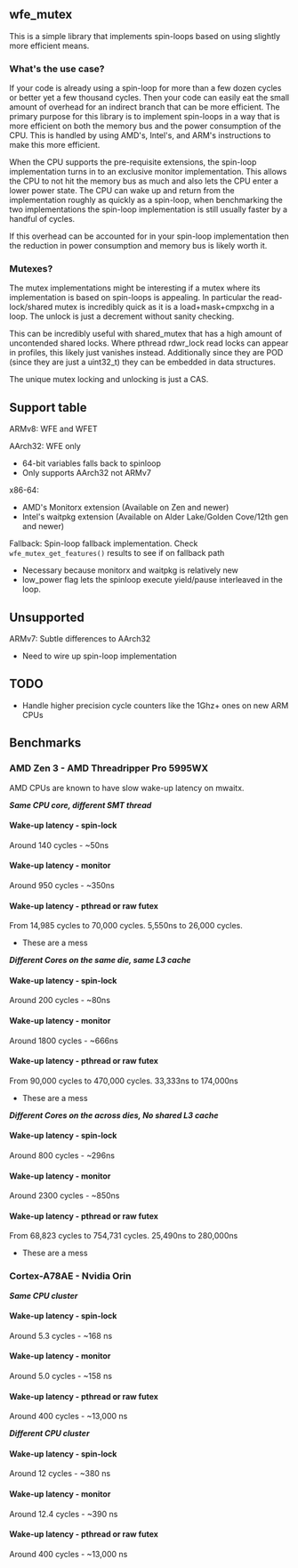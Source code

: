 ## wfe_mutex

This is a simple library that implements spin-loops based on using slightly more efficient means.

### What's the use case?
If your code is already using a spin-loop for more than a few dozen cycles or better yet a few thousand cycles. Then your code can easily eat the
small amount of overhead for an indirect branch that can be more efficient. The primary purpose for this library is to implement spin-loops in a way
that is more efficient on both the memory bus and the power consumption of the CPU. This is handled by using AMD's, Intel's, and ARM's instructions to
make this more efficient.

When the CPU supports the pre-requisite extensions, the spin-loop implementation turns in to an exclusive monitor implementation. This allows the CPU
to not hit the memory bus as much and also lets the CPU enter a lower power state. The CPU can wake up and return from the implementation roughly as
quickly as a spin-loop, when benchmarking the two implementations the spin-loop implementation is still usually faster by a handful of cycles.

If this overhead can be accounted for in your spin-loop implementation then the reduction in power consumption and memory bus is likely worth it.

### Mutexes?
The mutex implementations might be interesting if a mutex where its implementation is based on spin-loops is appealing. In particular the
read-lock/shared mutex is incredibly quick as it is a load+mask+cmpxchg in a loop. The unlock is just a decrement without sanity checking.

This can be incredibly useful with shared_mutex that has a high amount of uncontended  shared locks. Where pthread rdwr_lock read locks can appear in
profiles, this likely just vanishes instead. Additionally since they are POD (since they are just a uint32_t) they can be embedded in data structures.

The unique mutex locking and unlocking is just a CAS.

## Support table

ARMv8: WFE and WFET

AArch32: WFE only
- 64-bit variables falls back to spinloop
- Only supports AArch32 not ARMv7

x86-64:
- AMD's Monitorx extension (Available on Zen and newer)
- Intel's waitpkg extension (Available on Alder Lake/Golden Cove/12th gen and newer)

Fallback: Spin-loop fallback implementation. Check `wfe_mutex_get_features()` results to see if on fallback path
- Necessary because monitorx and waitpkg is relatively new
- low_power flag lets the spinloop execute yield/pause interleaved in the loop.

## Unsupported
ARMv7: Subtle differences to AArch32
- Need to wire up spin-loop implementation

## TODO
- Handle higher precision cycle counters like the 1Ghz+ ones on new ARM CPUs

## Benchmarks
### AMD Zen 3 - AMD Threadripper Pro 5995WX
AMD CPUs are known to have slow wake-up latency on mwaitx.

***Same CPU core, different SMT thread***
#### Wake-up latency - spin-lock
Around 140 cycles - ~50ns

#### Wake-up latency - monitor
Around 950 cycles - ~350ns

#### Wake-up latency - pthread or raw futex
From 14,985 cycles to 70,000 cycles. 5,550ns to 26,000 cycles.
- These are a mess

***Different Cores on the same die, same L3 cache***
#### Wake-up latency - spin-lock
Around 200 cycles - ~80ns

#### Wake-up latency - monitor
Around 1800 cycles - ~666ns

#### Wake-up latency - pthread or raw futex
From 90,000 cycles to 470,000 cycles. 33,333ns to 174,000ns
- These are a mess

***Different Cores on the across dies, No shared L3 cache***
#### Wake-up latency - spin-lock
Around 800 cycles - ~296ns

#### Wake-up latency - monitor
Around 2300 cycles - ~850ns

#### Wake-up latency - pthread or raw futex
From 68,823 cycles to 754,731 cycles. 25,490ns to 280,000ns
- These are a mess

### Cortex-A78AE - Nvidia Orin
***Same CPU cluster***
#### Wake-up latency - spin-lock
Around 5.3 cycles - ~168 ns

#### Wake-up latency - monitor
Around 5.0 cycles - ~158 ns

#### Wake-up latency - pthread or raw futex
Around 400 cycles - ~13,000 ns

***Different CPU cluster***
#### Wake-up latency - spin-lock
Around 12 cycles - ~380 ns

#### Wake-up latency - monitor
Around 12.4 cycles - ~390 ns

#### Wake-up latency - pthread or raw futex
Around 400 cycles - ~13,000 ns
